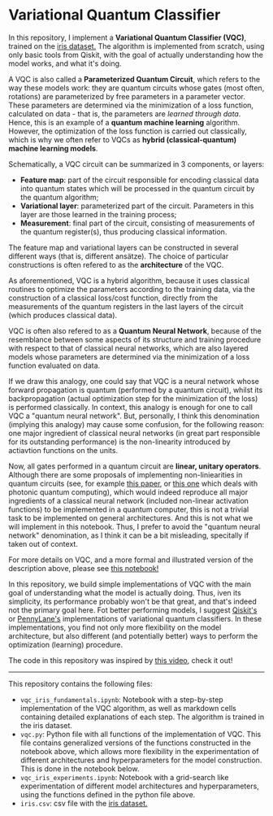 # Variational Quantum Classifier

In this repository, I implement a **Variational Quantum Classifier (VQC)**, trained on the [iris dataset.](https://archive.ics.uci.edu/ml/datasets/iris) The algorithm is implemented from scratch, using only basic tools from Qiskit, with the goal of actually understanding how the model works, and what it's doing.

A VQC is also called a **Parameterized Quantum Circuit**, which refers to the way these models work: they are quantum circuits whose gates (most often, rotations) are parameterized by free parameters in a parameter vector. These parameters are determined via the minimization of a loss function, calculated on data - that is, the parameters are *learned through data*. Hence, this is an example of a **quantum machine learning** algorithm. However, the optimization of the loss function is carried out classically, which is why we often refer to VQCs as **hybrid (classical-quantum) machine learning models**.

Schematically, a VQC circuit can be summarized in 3 components, or layers:

- **Feature map**: part of the circuit responsible for encoding classical data into quantum states which will be processed in the quantum circuit by the quantum algorithm;
- **Variational layer**: parameterized part of the circuit. Parameters in this layer are those learned in the training process;
- **Measurement**: final part of the circuit, consisting of measurements of the quantum register(s), thus producing classical information.

The feature map and variational layers can be constructed in several different ways (that is, different ansätze). The choice of particular constructions is often refered to as the **architecture** of the VQC.

As aforementioned, VQC is a hybrid algorithm, because it uses classical routines to optimize the parameters according to the training data, via the construction of a classical loss/cost function, directly from the measurements of the quantum registers in the last layers of the circuit (which produces classical data).

VQC is often also refered to as a **Quantum Neural Network**, because of the resemblance between some aspects of its structure and training procedure with respect to that of classical neural networks, which are also layered models whose parameters are determined via the minimization of a loss function evaluated on data.

If we draw this analogy, one could say that VQC is a neural network whose forward propagation is quantum (performed by a quantum circuit), whilst its backpropagation (actual optimization step for the minimization of the loss) is performed classically. In context, this analogy is enough for one to call VQC a "quantum neural network". But, personally, I think this denomination (implying this analogy) may cause some confusion, for the following reason: one major ingredient of classical neural networks (in great part responsible for its outstanding performance) is the non-linearity introduced by actiavtion functions on the units.

Now, all gates performed in a quantum circuit are **linear, unitary operators**. Although there are some proposals of implementing non-liniearities in quantum circuits (see, for example [this paper](https://arxiv.org/abs/1806.06871), or [this one](https://arxiv.org/abs/1808.10047) which deals with photonic quantum computing), which would indeed reproduce all major ingredients of a classical neural network (included non-linear activation functions) to be implemented in a quantum computer, this is not a trivial task to be implemented on general architectures. And this is not what we will implement in this notebook. Thus, I prefer to avoid the "quantum neural network" denomination, as I think it can be a bit misleading, specitally if taken out of context.

For more details on VQC, and a more formal and illustrated version of the description above, please see [this notebook!](https://github.com/andre-juan/variational_quantum_classifier/blob/main/vqc_iris_fundamentals.ipynb)

In this repository, we build simple implementations of VQC with the main goal of understanding what the model is actually doing. Thus, iven its simplicity, its performance probably won't be that great, and that's indeed not the primary goal here. Fot better performing models, I suggest [Qiskit's](https://qiskit.org/documentation/tutorials/machine_learning/03_vqc.html) or [PennyLane's](https://pennylane.ai/qml/demos/tutorial_variational_classifier.html) implementations of variational quantum classifiers. In these implementations, you find not only more flexibility on the model architecture, but also different (and potentially better) ways to perform the optimization (learning) procedure.

The code in this repository was inspired by [this video](https://youtu.be/5Kr31IFwJiI), check it out!
______________

This repository contains the following files:

- `vqc_iris_fundamentals.ipynb`: Notebook with a step-by-step implementation of the VQC algorithm, as well as markdown cells containing detailed explanations of each step. The algorithm is trained in the iris dataset.
- `vqc.py`: Python file with all functions of the implementation of VQC. This file contains generalized versions of the functions constructed in the notebook above, which allows more flexibility in the experimentation of different architectures and hyperparameters for the model construction. This is done in the notebook below.
- `vqc_iris_experiments.ipynb`: Notebook with a grid-search like experimentation of different model architectures and hyperparameters, using the functions defined in the python file above.
- `iris.csv`: csv file with the [iris dataset.](https://archive.ics.uci.edu/ml/datasets/iris)
